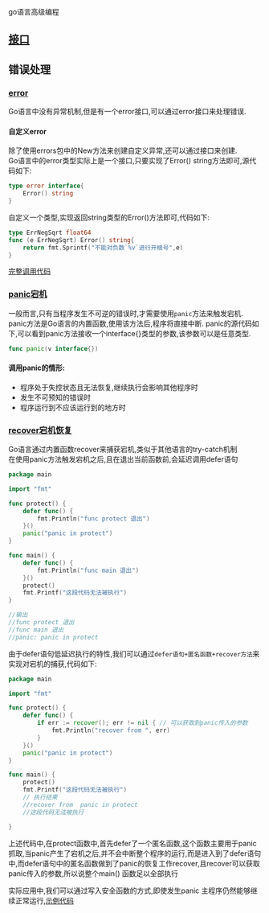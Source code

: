 go语言高级编程

## [接口](interface)

## 错误处理

### [error](error)

Go语言中没有异常机制,但是有一个error接口,可以通过error接口来处理错误.

#### 自定义error
除了使用errors包中的New方法来创建自定义异常,还可以通过接口来创建.  
Go语言中的error类型实际上是一个接口,只要实现了Error() string方法即可,源代码如下:
```go
type error interface{
	Error() string
}
```
自定义一个类型,实现返回string类型的Error()方法即可,代码如下:
```go
type ErrNegSqrt float64
func (e ErrNegSqrt) Error() string{
	return fmt.Sprintf("不能对负数`%v`进行开根号",e)
}
```
[完整调用代码](error/error/error.go)

### [panic宕机](error/panic)

一般而言,只有当程序发生不可逆的错误时,才需要使用`panic`方法来触发宕机.  
panic方法是Go语言的内置函数,使用该方法后,程序将直接中断.
panic的源代码如下,可以看到panic方法接收一个interface{}类型的参数,该参数可以是任意类型.

```go
func panic(v interface{})
```

#### 调用panic的情形:

* 程序处于失控状态且无法恢复,继续执行会影响其他程序时
* 发生不可预知的错误时
* 程序运行到不应该运行到的地方时

### [recover宕机恢复](error/recover)

Go语言通过内置函数recover来捕获宕机,类似于其他语言的try-catch机制  
在使用panic方法触发宕机之后,且在退出当前函数前,会延迟调用defer语句

```go
package main

import "fmt"

func protect() {
	defer func() {
		fmt.Println("func protect 退出")
	}()
	panic("panic in protect")
}

func main() {
	defer func() {
		fmt.Println("func main 退出")
	}()
	protect()
	fmt.Printf("这段代码无法被执行")
}

//输出
//func protect 退出
//func main 退出
//panic: panic in protect

```

由于defer语句低延迟执行的特性,我们可以通过`defer语句+匿名函数+recover方法`来实现对宕机的捕获,代码如下:

```go
package main

import "fmt"

func protect() {
	defer func() {
		if err := recover(); err != nil { // 可以获取到panic传入的参数
			fmt.Println("recover from ", err)
		}
	}()
	panic("panic in protect")
}

func main() {
	protect()
	fmt.Printf("这段代码无法被执行")
	// 执行结果
	//recover from  panic in protect
	//这段代码无法被执行

}
```

上述代码中,在protect函数中,首先defer了一个匿名函数,这个函数主要用于panic抓取,当panic产生了宕机之后,并不会中断整个程序的运行,而是进入到了defer语句中,而defer语句中的匿名函数做到了panic的恢复工作recover,且recover可以获取panic传入的参数,所以说整个main()
函数足以全部执行

实际应用中,我们可以通过写入安全函数的方式,即使发生panic 主程序仍然能够继续正常运行,[示例代码](error/recover/recover.go)

